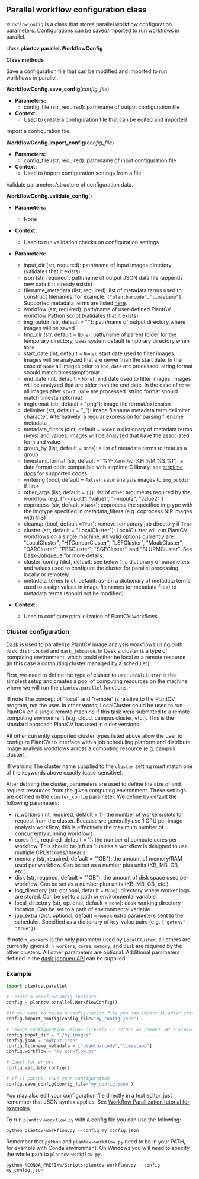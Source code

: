 ## Parallel workflow configuration class

`WorkflowConfig` is a class that stores parallel workflow configuration parameters. Configurations can be saved/imported
to run workflows in parallel.

*class* **plantcv.parallel.WorkflowConfig**

**Class methods**

Save a configuration file that can be modified and imported to run workflows in parallel.

**WorkflowConfig.save_config**(*config_file*)

- **Parameters:**
    - config_file (str, required): path/name of output configuration file
- **Context:**
    - Used to create a configuration file that can be edited and imported

Import a configuration file.

**WorkflowConfig.import_config**(*config_file*)

- **Parameters:**
    - config_file (str, required): path/name of input configuration file
- **Context:**
    - Used to import configuration settings from a file

Validate parameters/structure of configuration data.

**WorkflowConfig.validate_config**()

- **Parameters:**
    - None
- **Context:**
    - Used to run validation checks on configuration settings

- **Parameters:**
    - input_dir (str, required): path/name of input images directory (validates that it exists)
    - json (str, required): path/name of output JSON data file (appends new data if it already exists)
    - filename_metadata (list, required): list of metadata terms used to construct filenames. for example: `["plantbarcode","timestamp"]`. Supported metadata terms are listed [here](pipeline_parallel.md).
    - workflow (str, required): path/name of user-defined PlantCV workflow Python script (validates that it exists)
    - img_outdir (str, default = "."): path/name of output directory where images will be saved
    - tmp_dir (str, default = `None`): path/name of parent folder for the temporary directory, uses system default temporary directory when `None`
    - start_date (int, default = `None`): start date used to filter images. Images will be analyzed that are newer than the start date. In the case of `None` all images prior to `end_date` are processed. string format should match timestampformat
    - end_date (int, default = `None`): end date used to filter images. Images will be analyzed that are older than the end date. In the case of `None` all images after `start_date` are processed. string format should match timestampformat
    - imgformat (str, default = "png"): image file format/extension
    - delimiter (str, default = "_"): image filename metadata term delimiter character. Alternatively, a regular expression for parsing filename metadata
    - metadata_filters (dict, default = `None`): a dictionary of metadata terms (keys) and values, images will be analyzed that have the associated term and value
    - group_by (list, default = `None`): a list of metadata terms to treat as a group
    - timestampformat (str, default = '%Y-%m-%d %H:%M:%S.%f'): a date format code compatible with strptime C library. see [strptime docs](https://docs.python.org/3.7/library/datetime.html#strftime-and-strptime-behavior) for supported codes.
    - writeimg (bool, default = `False`): save analysis images to `img_outdir` if `True`
    - other_args (list, default = `[]`): list of other arguments required by the workflow (e.g. ["--input1", "value1", "--input2", "value2"])
    - coprocess (str, default = `None`): coprocess the specified imgtype with the imgtype specified in metadata_filters (e.g. coprocess NIR images with VIS)
    - cleanup (bool, default =`True`): remove temporary job directory if `True`
    - cluster (str, default = "LocalCluster"): LocalCluster will run PlantCV workflows on a single machine. All valid options currently are: "LocalCluster",
    "HTCondorCluster", "LSFCluster", "MoabCluster", "OARCluster", "PBSCluster", "SGECluster", and "SLURMCluster". See [Dask-Jobqueue](https://jobqueue.dask.org/) for more details.
    - cluster_config (dict, default: see below ): a dictionary of parameters and values used to configure the cluster for parallel processing locally or remotely.
    - metadata_terms (dict, default: as-is): a dictionary of metadata terms used to assign values in image filenames (or metadata files) to metadata terms (should not be modified).
- **Context:**
    - Used to configure parallelization of PlantCV workflows.

### Cluster configuration

[Dask](https://dask.org/) is used to parallelize PlantCV image analysis workflows using both `dask.distributed` and `dask_jobqueue`.
In Dask a cluster is a type of computing environment, which could either be local or a remote resource (in this case a computing cluster managed by a scheduler).

First, we need to define the type of cluster to use. `LocalCluster` is the simplest setup and creates a pool of computing resources on the machine where we will
run the `plantcv.parallel` functions.

!!! note
    The concept of "local" and "remote" is relative to the PlantCV program, not the user. In other words, LocalCluster
    could be used to run PlantCV on a single remote machine if this task were submitted to a remote computing environment
    (e.g. cloud, campus cluster, etc.). This is the standard approach PlantCV has used in older versions.

All other currently supported cluster types listed above allow the user to configure PlantCV to interface with a job
scheduling platform and distribute image analysis workflows across a computing resource (e.g. campus cluster).

!!! warning
    The cluster name supplied to the `cluster` setting must match one of the keywords above exactly (case-sensitive).

After defining the cluster, parameters are used to define the size of and request resources from the given computing environment.
These settings are defined in the `cluster_config` parameter. We define by default the following parameters:

- n_workers (int, required, default = 1): the number of workers/slots to request from the cluster. Because we generally use
1 CPU per image analysis workflow, this is effectively the maximum number of concurrently running workflows.
- cores (int, required, default = 1): the number of compute cores per workflow. This should be left as 1 unless a workflow is designed to use multiple CPUs/cores/threads.
- memory (str, required, default = "1GB"): the amount of memory/RAM used per workflow. Can be set as a number plus units (KB, MB, GB, etc.).
- disk (str, required, default = "1GB"): the amount of disk space used per workflow. Can be set as a number plus units (KB, MB, GB, etc.).
- log_directory (str, optional, default = `None`): directory where worker logs are stored. Can be set to a path or environmental variable.
- local_directory (str, optional, default = `None`): dask working directory location. Can be set to a path of environmental variable.
- job_extra (dict, optional, default = `None`): extra parameters sent to the scheduler. Specified as a dictionary of key-value pairs (e.g. `{"getenv": "true"}`).

!!! note
    `n_workers` is the only parameter used by `LocalCluster`, all others are currently ignored. `n_workers`, `cores`,
    `memory`, and `disk` are required by the other clusters. All other parameters are optional. Additional parameters
    defined in the [dask-jobqueu API](https://jobqueue.dask.org/en/latest/api.html) can be supplied.

### Example

```python
import plantcv.parallel

# Create a WorkflowConfig instance
config = plantcv.parallel.WorkflowConfig()

#if you want to reuse a configuration file you can import it after creating an instance
config.import_config(config_file="my_config.json")

# Change configuration values directly in Python as needed. At a minimum you must specify input_dir, json, filename_metadata, workflow.
config.input_dir = "./my_images"
config.json = "output.json"
config.filename_metadata = ["plantbarcode","timestamp"]
config.workflow = "my_workflow.py"

# Check for errors
config.validate_config()

# If it passes, save your configuration
config.save_config(config_file="my_config.json")
```

You may also edit your configuration file directly in a text editor, just remember that JSON syntax applies. See [Workflow Parallization tutorial for examples](pipeline_parallel.md)

To run `plantcv-workflow.py` with a config file you can use the following:

```shell
python plantcv-workflow.py --config my_config.json
```

Remember that `python` and `plantcv-workflow.py` need to be in your PATH, for example with Conda environment. On Windows you will need to specify the whole path to `plantcv-workflow.py`.

```shell
python %CONDA_PREFIX%/Scripts/plantcv-workflow.py --config my_config.json
```
